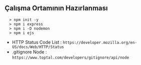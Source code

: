 ## Çalışma Ortamının Hazırlanması
~~~
  > npm init -y
  > npm i express
  > npm i -D nodemon
  > npm i ejs
~~~
- HTTP Status Code List : `https://developer.mozilla.org/en-US/docs/Web/HTTP/Status`
- .gitignore Node       : `https://www.toptal.com/developers/gitignore/api/node`
